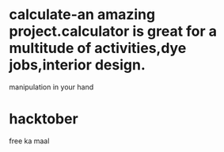 # calculate-an amazing project.calculator is great for a multitude of activities,dye jobs,interior design.
manipulation in your hand

# hacktober
free ka maal

